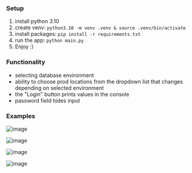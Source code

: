 ### Setup

1. install python 3.10
2. create venv: `python3.10 -m venv .venv & source .venv/bin/activate`
3. install packages: `pip install -r requirements.txt`
4. run the app: `python main.py`
5. Enjoy :)

### Functionality
- selecting database environment
- ability to choose prod locations from the dropdown list that changes depending on selected environment
- the "Login" button prints values in the console
- password field hides input

### Examples
![image](https://github.com/user-attachments/assets/7a1cb77c-e645-464a-b8e7-fa9e1ea1b499)

![image](https://github.com/user-attachments/assets/070e1155-53e9-4d6c-99fa-086476500dfb)

![image](https://github.com/user-attachments/assets/24840bdc-fc94-4ef1-98db-00fcd099fe27)

![image](https://github.com/user-attachments/assets/f2293143-ed66-4c8f-a9bc-d855933dc3f5)
